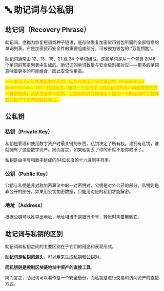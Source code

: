 # 🔤 助记词与公私钥

## 助记词（Recovery Phrase）

助记词，也称为恢复短语或种子短语，是存储恢复加密货币钱包所需的全部信息的单词列表。它是加密货币安全性的重要组成部分，可被视为钱包的 "万能钥匙"。

助记词通常由 12、15、18、21 或 24 个单词组成，这些单词是从一个包含 2048 个单词的预定列表中生成的。助记词的单词数量与安全级别相对应——更多的单词意味着更多的可能组合，因此安全性更高。

<mark style="color:orange;">一个助记词可以生成无穷个私钥，因为它使用了分层确定性（Hierarchical Deterministic，HD）钱包技术，通过一个主种子（由助记词生成）确定性地生成一棵密钥树，从而生成多个私钥、公钥对和对应的地址；因此一个助记词可以管理钱包账户下所有的钱包地址。</mark>

## 公私钥

### 私钥（Private Key）

私钥是管理和使用数字资产时最关键的东西，私钥决定了所有权，谁拥有私钥，谁就拥有了这些数字资产。简而言之，如果私钥丢了你的币就不是你的币了。

私钥是由字母和数字组成的64位长度的十六进制字符串。

### 公钥（Public Key）

公钥与私钥是非对称加密算法中的一对密钥对，公钥是对外公开的部分，私钥则是非公开的部分，如果用公钥加密数据，只能用对应的私钥才能解密。

### 地址（Address）

根据公钥可以推导出地址，地址相当于是银行卡号，转账时需要用到它。

## 助记词与私钥的区别

助记词和私钥之间的主要区别在于它们的用途和表现形式。

**助记词是私钥的源头**，可以用来生成私钥和公钥对。

**而私钥则是控制区块链地址中资产的直接工具**。

简而言之，助记词可以看作是一个安全备份，而私钥是进行交易和访问资产的直接方式。
